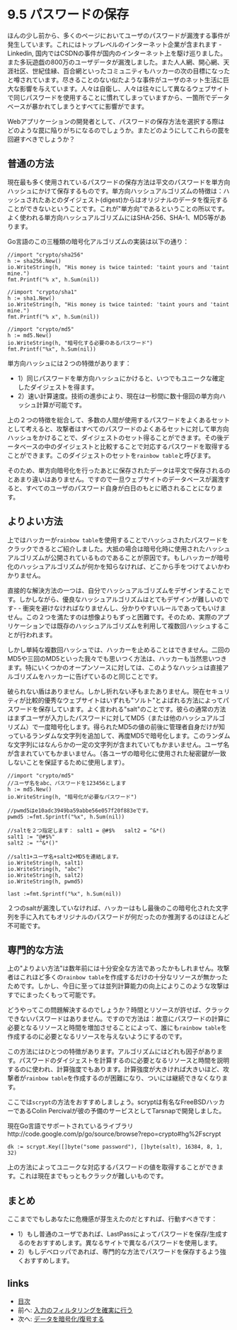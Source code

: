 # 9.5 パスワードの保存
ほんの少し前から、多くのページにおいてユーザのパスワードが漏洩する事件が発生しています。これにはトップレベルのインターネット企業が含まれます - Linkedin, 国内ではCSDNの事件が国内のインターネット上を駆け巡りました。また多玩遊戯の800万のユーザデータが漏洩しました。また人人網、開心網、天涯社区、世紀佳縁、百合網といったコミュニティもハッカーの次の目標になったと噂されています。尽きることのない似たような事件がユーザのネット生活に巨大な影響を与えています。人々は自衛し、人々は往々にして異なるウェブサイトで同じパスワードを使用することに慣れてしまっていますから、一箇所でデータベースが暴かれてしまうとすべてに影響がでます。

Webアプリケーションの開発者として、パスワードの保存方法を選択する際はどのような罠に陥りがちになるのでしょうか。またどのようにしてこれらの罠を回避すべきでしょうか？

## 普通の方法
現在最も多く使用されているパスワードの保存方法は平文のパスワードを単方向ハッシュにかけて保存するものです。単方向ハッシュアルゴリズムの特徴は：ハッシュされたあとのダイジェスト(digest)からはオリジナルのデータを復元することができないということです。これが"単方向"であるということの所以です。よく使われる単方向ハッシュアルゴリズムにはSHA-256、SHA-1、MD5等があります。

Go言語のこの三種類の暗号化アルゴリズムの実装は以下の通り：

	//import "crypto/sha256"
	h := sha256.New()
	io.WriteString(h, "His money is twice tainted: 'taint yours and 'taint mine.")
	fmt.Printf("% x", h.Sum(nil))

	//import "crypto/sha1"
	h := sha1.New()
	io.WriteString(h, "His money is twice tainted: 'taint yours and 'taint mine.")
	fmt.Printf("% x", h.Sum(nil))

	//import "crypto/md5"
	h := md5.New()
	io.WriteString(h, "暗号化する必要のあるパスワード")
	fmt.Printf("%x", h.Sum(nil))

単方向ハッシュには２つの特徴があります：

- 1）同じパスワードを単方向ハッシュにかけると、いつでもユニークな確定したダイジェストを得ます。
- 2）速い計算速度。技術の進歩により、現在は一秒間に数十億回の単方向ハッシュ計算が可能です。

上の２つの特徴を総合して、多数の人間が使用するパスワードをよくあるセットとして考えると、攻撃者はすべてのパスワードのよくあるセットに対して単方向ハッシュをかけることで、ダイジェストのセット得ることができます。その後データベースの中のダイジェストと比較することで対応するパスワードを取得することができます。このダイジェストのセットを`rainbow table`と呼びます。

そのため、単方向暗号化を行ったあとに保存されたデータは平文で保存されるのとあまり違いはありません。ですので一旦ウェブサイトのデータベースが漏洩すると、すべてのユーザのパスワード自身が白日のもとに晒されることになります。
## よりよい方法
上ではハッカーが`rainbow table`を使用することでハッシュされたパスワードをクラックできるとご紹介しました。大抵の場合は暗号化時に使用されたハッシュアルゴリズムが公開されているものであることが原因です。もしハッカーが暗号化のハッシュアルゴリズムが何かを知らなければ、どこから手をつけてよいかわかりません。

直接的な解決方法の一つは、自分でハッシュアルゴリズムをデザインすることです。しかしながら、優良なハッシュアルゴリズムはとてもデザインが難しいのです- - 衝突を避けなければなりませんし、分かりやすいルールであってもいけません。この２つを満たすのは想像よりもずっと困難です。そのため、実際のアプリケーションでは既存のハッシュアルゴリズムを利用して複数回ハッシュすることが行われます。

しかし単純な複数回ハッシュでは、ハッカーを止めることはできません。二回のMD5や三回のMD5といった我々でも思いつく方法は、ハッカーも当然思いつきます。特にいくつかのオープンソースに対しては、このようなハッシュは直接アルゴリズムをハッカーに告げているのと同じことです。

破られない盾はありません。しかし折れない矛もまたありません。現在セキュリティが比較的優秀なウェブサイトはいずれも"ソルト"とよばれる方法によってパスワードを保存しています。よく言われる"salt"のことです。彼らの通常の方法はまずユーザが入力したパスワードに対してMD5（または他のハッシュアルゴリズム）で一度暗号化します。得られたMD5の値の前後に管理者自身だけが知っているランダムな文字列を追加して、再度MD5で暗号化します。このランダムな文字列にはなんらかの一定の文字列が含まれていてもかまいません。ユーザ名が含まれていてもかまいません。（各ユーザの暗号化に使用された秘密鍵が一致しないことを保証するために使用します）。

	//import "crypto/md5"
	//ユーザ名をabc、パスワードを123456とします
	h := md5.New()
	io.WriteString(h, "暗号化が必要なパスワード")

	//pwmd5はe10adc3949ba59abbe56e057f20f883eです。
	pwmd5 :=fmt.Sprintf("%x", h.Sum(nil))

	//saltを２つ指定します： salt1 = @#$%   salt2 = ^&*()
	salt1 := "@#$%"
	salt2 := "^&*()"

	//salt1+ユーザ名+salt2+MD5を連結します。
	io.WriteString(h, salt1)
	io.WriteString(h, "abc")
	io.WriteString(h, salt2)
	io.WriteString(h, pwmd5)

	last :=fmt.Sprintf("%x", h.Sum(nil))

２つのsaltが漏洩していなければ、ハッカーはもし最後のこの暗号化された文字列を手に入れてもオリジナルのパスワードが何だったのか推測するのはほとんど不可能です。

## 専門的な方法
上の"よりよい方法"は数年前には十分安全な方法であったかもしれません。攻撃者はこれほど多くの`rainbow table`を作成するだけの十分なリソースが無かったためです。しかし、今日に至っては並列計算能力の向上によりこのような攻撃はすでにまったくもって可能です。

どうやってこの問題解決するのでしょうか？時間とリソースが許せば、クラックできないパスワードはありません。ですので方法は：故意にパスワードの計算に必要となるリソースと時間を増加させることによって、誰にも`rainbow table`を作成するのに必要となるリソースを与えないようにするのです。

この方法にはひとつの特徴があります。アルゴリズムにはどれも因子があります。パスワードのダイジェストを計算するのに必要となるリソースと時間を説明するのに使われ、計算強度でもあります。計算強度が大きければ大きいほど、攻撃者が`rainbow table`を作成するのが困難になり、ついには継続できなくなります。

ここでは`scrypt`の方法をおすすめしましょう。scryptは有名なFreeBSDハッカーであるColin Percivalが彼の予備のサービスとしてTarsnapで開発しました。

現在Go言語でサポートされているライブラリhttp://code.google.com/p/go/source/browse?repo=crypto#hg%2Fscrypt

	dk := scrypt.Key([]byte("some password"), []byte(salt), 16384, 8, 1, 32)

上の方法によってユニークな対応するパスワードの値を取得することができます。これは現在までもっともクラックが難しいものです。

## まとめ
ここまででもしあなたに危機感が芽生えたのだとすれば、行動すべきです：

- 1）もし普通のユーザであれば、LastPassによってパスワードを保存/生成するのをおすすめします。異なるサイトで異なるパスワードを使用します。
- 2）もしデベロッパであれば、専門的な方法でパスワードを保存するよう強くおすすめします。

## links
   * [目次](<preface.md>)
   * 前へ: [入力のフィルタリングを確実に行う](<09.4.md>)
   * 次へ: [データを暗号化/復号する](<09.6.md>)
